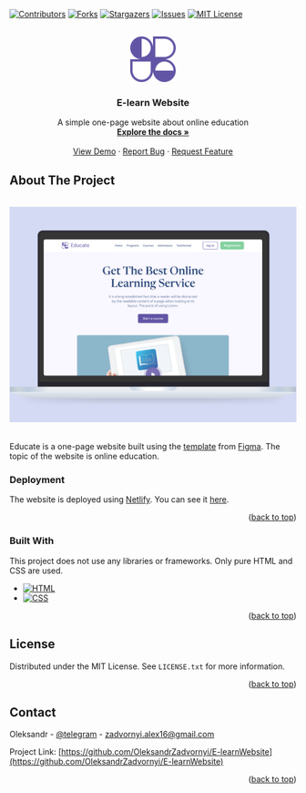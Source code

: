 <!-- Improved compatibility of back to top link: See: https://github.com/othneildrew/Best-README-Template/pull/73 -->
<a name="readme-top"></a>


<!-- PROJECT SHIELDS -->
[![Contributors][contributors-shield]][contributors-url]
[![Forks][forks-shield]][forks-url]
[![Stargazers][stars-shield]][stars-url]
[![Issues][issues-shield]][issues-url]
[![MIT License][license-shield]][license-url]


<!-- PROJECT LOGO -->
<br />
<div align="center">
  <a href="https://github.com/github_username/repo_name">
    <img src="images/logo.svg" alt="Logo" width="80" height="80">
  </a>

<h3 align="center">E-learn Website</h3>

  <p align="center">
    A simple one-page website about online education
    <br />
    <a href="https://github.com/OleksandrZadvornyi/E-learnWebsite"><strong>Explore the docs »</strong></a>
    <br />
    <br />
    <a href="https://github.com/OleksandrZadvornyi/E-learnWebsite">View Demo</a>
    ·
    <a href="https://github.com/OleksandrZadvornyi/E-learnWebsite/issues">Report Bug</a>
    ·
    <a href="https://github.com/OleksandrZadvornyi/E-learnWebsite/issues">Request Feature</a>
  </p>
</div>


<!-- ABOUT THE PROJECT -->
## About The Project

<div align="center">
  <br/>
  <a href="https://e-learn-website.netlify.app/"><img src="website-preview.png" width="750" title="hover text"></a>
  <br/><br/>
</div>

Educate is a one-page website built using the [template](https://www.figma.com/file/2XQ41agCVi0L19VN0S8Sza/E-learnWebsite?type=design&node-id=0-1&t=pjOaXp9OyRuNHcz5-0) from [Figma](https://www.figma.com/). The topic of the website is online education.


### Deployment

The website is deployed using [Netlify](https://www.netlify.com/). You can see it [here](https://e-learn-website.netlify.app/).

<p align="right">(<a href="#readme-top">back to top</a>)</p>


### Built With

This project does not use any libraries or frameworks. Only pure HTML and CSS are used.

* [![HTML][HTML]][HTML-url]
* [![CSS][CSS]][CSS-url]

<p align="right">(<a href="#readme-top">back to top</a>)</p>


## License

Distributed under the MIT License. See `LICENSE.txt` for more information.

<p align="right">(<a href="#readme-top">back to top</a>)</p>


<!-- CONTACT -->
## Contact

Oleksandr - [@telegram](https://t.me/oleksandr_zadvornyi) - zadvornyi.alex16@gmail.com

Project Link: [https://github.com/OleksandrZadvornyi/E-learnWebsite](https://github.com/OleksandrZadvornyi/E-learnWebsite)

<p align="right">(<a href="#readme-top">back to top</a>)</p>


<!-- MARKDOWN LINKS & IMAGES -->
<!-- https://www.markdownguide.org/basic-syntax/#reference-style-links -->
[contributors-shield]: https://img.shields.io/github/contributors/OleksandrZadvornyi/E-learnWebsite.svg?style=for-the-badge
[contributors-url]: https://github.com/OleksandrZadvornyi/E-learnWebsite/graphs/contributors
[forks-shield]: https://img.shields.io/github/forks/OleksandrZadvornyi/E-learnWebsite.svg?style=for-the-badge
[forks-url]: https://github.com/OleksandrZadvornyi/E-learnWebsite/network/members
[stars-shield]: https://img.shields.io/github/stars/OleksandrZadvornyi/E-learnWebsite.svg?style=for-the-badge
[stars-url]: https://github.com/OleksandrZadvornyi/E-learnWebsite/stargazers
[issues-shield]: https://img.shields.io/github/issues/OleksandrZadvornyi/E-learnWebsite.svg?style=for-the-badge
[issues-url]: https://github.com/OleksandrZadvornyi/E-learnWebsite/issues
[license-shield]: https://img.shields.io/github/license/othneildrew/Best-README-Template.svg?style=for-the-badge
[license-url]: https://github.com/othneildrew/Best-README-Template/blob/master/LICENSE.txt
[product-screenshot]: website-preview.png
[HTML]: https://img.shields.io/badge/HTML-239120?style=for-the-badge&logo=html5&logoColor=white
[HTML-url]: https://developer.mozilla.org/en-US/docs/Web/HTML
[CSS]: https://img.shields.io/badge/CSS-239120?&style=for-the-badge&logo=css3&logoColor=white
[CSS-url]: https://developer.mozilla.org/en-US/docs/Web/CSS
